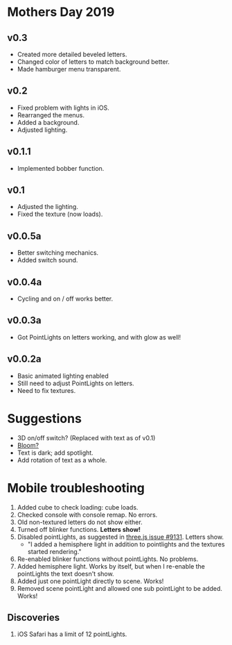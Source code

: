 # Mothers Day 2019

## v0.3
* Created more detailed beveled letters.
* Changed color of letters to match background better.
* Made hamburger menu transparent.

## v0.2
* Fixed problem with lights in iOS.
* Rearranged the menus.
* Added a background.
* Adjusted lighting.

## v0.1.1
* Implemented bobber function.

## v0.1
* Adjusted the lighting.
* Fixed the texture (now loads).

## v0.0.5a
* Better switching mechanics.
* Added switch sound.

## v0.0.4a
* Cycling and on / off works better.

## v0.0.3a
* Got PointLights on letters working, and with glow as well!

## v0.0.2a
* Basic animated lighting enabled
* Still need to adjust PointLights on letters.
* Need to fix textures.

# Suggestions
* 3D on/off switch? (Replaced with text as of v0.1)
* <a href="https://stackoverflow.com/questions/50948014/emit-light-from-an-object">Bloom?</a> 
* Text is dark; add spotlight.
* Add rotation of text as a whole.


# Mobile troubleshooting
1. Added cube to check loading: cube loads.
2. Checked console with console remap. No errors.
2. Old non-textured letters do not show either.
2. Turned off blinker functions. <b>Letters show!</b>
2. Disabled pointLights, as suggested in <a href="https://github.com/mrdoob/three.js/issues/9131">three.js issue #9131</a>. Letters show. 
    * "I added a hemisphere light in addition to pointlights and the textures started rendering."
2. Re-enabled blinker functions without pointLights. No problems.
2. Added hemisphere light. Works by itself, but when I re-enable the pointLights the text doesn't show.
2. Added just one pointLight directly to scene. Works!
2. Removed scene pointLight and allowed one sub pointLight to be added. Works!

## Discoveries
1. iOS Safari has a limit of 12 pointLights.